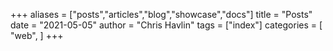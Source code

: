 +++
aliases = ["posts","articles","blog","showcase","docs"]
title = "Posts"
date = "2021-05-05"
author = "Chris Havlin"
tags = ["index"]
categories = [
    "web",
]
+++
